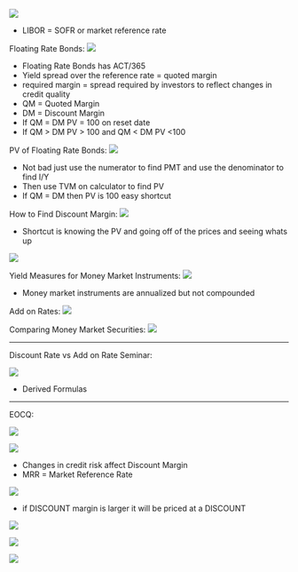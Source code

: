 



![](https://i.imgur.com/LnLzFoE.png)
- LIBOR = SOFR or market reference rate



Floating Rate Bonds:
![](https://i.imgur.com/p2FZMGM.png)
- Floating Rate Bonds has ACT/365
- Yield spread over the reference rate = quoted margin
- required margin = spread required by investors to reflect changes in credit quality 
- QM = Quoted Margin
- DM = Discount Margin
- If QM = DM PV = 100 on reset date
- If QM > DM PV > 100 and QM < DM PV <100




PV of Floating Rate Bonds:
![](https://i.imgur.com/d1iPRom.png)
- Not bad just use the numerator to find PMT and use the denominator to find I/Y
- Then use TVM on calculator to find PV
- If QM = DM then PV is 100 easy shortcut


How to Find Discount Margin:
![](https://i.imgur.com/A9rnpyT.png)
- Shortcut is knowing the PV and going off of the prices and seeing whats up



![](https://i.imgur.com/DgQ5lFm.png)




Yield Measures for Money Market Instruments:
![](https://i.imgur.com/Qgl6IvU.png)
- Money market instruments are annualized but not compounded



Add on Rates:
![](https://i.imgur.com/zWovy8P.png)




Comparing Money Market Securities:
![](https://i.imgur.com/C17Q6Hp.png)


___
Discount Rate vs Add on Rate Seminar:


![](https://i.imgur.com/ckgCMUl.png)
- Derived Formulas




____
EOCQ:


![](https://i.imgur.com/qmKe1l6.png)




![](https://i.imgur.com/QXBDFrm.png)
- Changes in credit risk affect Discount Margin
- MRR = Market Reference Rate


![](https://i.imgur.com/eNtEcum.png)
- if DISCOUNT margin is larger it will be priced at a DISCOUNT



![](https://i.imgur.com/TPkW8iP.png)




![](https://i.imgur.com/23JPVXD.png)



![](https://i.imgur.com/hKr7ciR.png)



